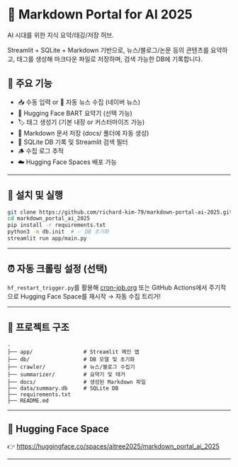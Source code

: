 # 🧠 Markdown Portal for AI 2025

AI 시대를 위한 지식 요약/태깅/저장 허브.

Streamlit + SQLite + Markdown 기반으로, 뉴스/블로그/논문 등의 콘텐츠를 요약하고, 태그를 생성해 마크다운 파일로 저장하며, 검색 가능한 DB에 기록합니다.

## 🧩 주요 기능

- 📥 수동 입력 or 📡 자동 뉴스 수집 (네이버 뉴스)
- 🤖 Hugging Face BART 요약기 (선택 가능)
- 🏷️ 태그 생성기 (기본 내장 or 커스터마이즈 가능)
- 📁 Markdown 문서 저장 (docs/ 폴더에 자동 생성)
- 💾 SQLite DB 기록 및 Streamlit 검색 필터
- 🪵 수집 로그 추적
- ☁️ Hugging Face Spaces 배포 가능

---

## 🧪 설치 및 실행

```bash
git clone https://github.com/richard-kim-79/markdown-portal-ai-2025.git
cd markdown_portal_ai_2025
pip install -r requirements.txt
python3 -m db.init  # ✅ DB 초기화
streamlit run app/main.py
```

---

## ⏰ 자동 크롤링 설정 (선택)

`hf_restart_trigger.py`를 활용해 [cron-job.org](https://cron-job.org/) 또는 GitHub Actions에서 주기적으로 Hugging Face Space를 재시작 → 자동 수집 트리거!

---

## 📂 프로젝트 구조

```
.
├── app/                # Streamlit 메인 앱
├── db/                 # DB 모델 및 초기화
├── crawler/            # 뉴스/블로그 수집기
├── summarizer/         # 요약기 및 태거
├── docs/               # 생성된 Markdown 파일
├── data/summary.db     # SQLite DB
├── requirements.txt
├── README.md
```

---

## 🚀 Hugging Face Space

👉 https://huggingface.co/spaces/aitree2025/markdown_portal_ai_2025

--- 

